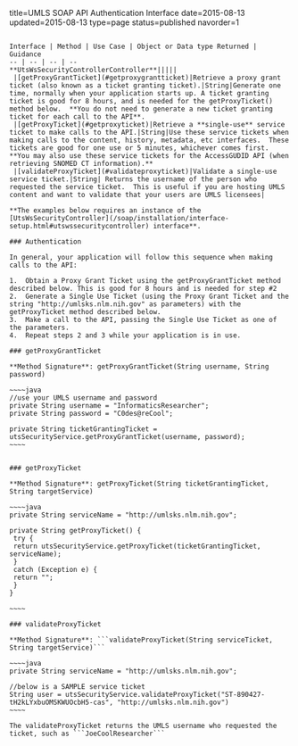 title=UMLS SOAP API Authentication Interface
date=2015-08-13
updated=2015-08-13
type=page
status=published
navorder=1
~~~~~~

Interface | Method | Use Case | Object or Data type Returned | Guidance
-- | -- | -- | --
**UtsWsSecurityControllerController**|||||
 |[getProxyGrantTicket](#getproxygrantticket)|Retrieve a proxy grant ticket (also known as a ticket granting ticket).|String|Generate one time, normally when your application starts up. A ticket granting ticket is good for 8 hours, and is needed for the getProxyTicket() method below.  **You do not need to generate a new ticket granting ticket for each call to the API**.
 |[getProxyTicket](#getproxyticket)|Retrieve a **single-use** service ticket to make calls to the API.|String|Use these service tickets when making calls to the content, history, metadata, etc interfaces.  These tickets are good for one use or 5 minutes, whichever comes first. **You may also use these service tickets for the AccessGUDID API (when retrieving SNOMED CT information).**
 |[validateProxyTicket](#validateproxyticket)|Validate a single-use service ticket.|String| Returns the username of the person who requested the service ticket.  This is useful if you are hosting UMLS content and want to validate that your users are UMLS licensees|

**The examples below requires an instance of the [UtsWsSecurityController](/soap/installation/interface-setup.html#utswssecuritycontroller) interface**.

### Authentication

In general, your application will follow this sequence when making calls to the API:

1.  Obtain a Proxy Grant Ticket using the getProxyGrantTicket method described below. This is good for 8 hours and is needed for step #2
2.  Generate a Single Use Ticket (using the Proxy Grant Ticket and the string "http://umlsks.nlm.nih.gov" as parameters) with the getProxyTicket method described below.
3.  Make a call to the API, passing the Single Use Ticket as one of the parameters.
4.  Repeat steps 2 and 3 while your application is in use.

### getProxyGrantTicket

**Method Signature**: getProxyGrantTicket(String username, String password)

~~~~java
//use your UMLS username and password
private String username = "InformaticsResearcher";
private String password = "C0des@reCool";

private String ticketGrantingTicket = utsSecurityService.getProxyGrantTicket(username, password);
~~~~


### getProxyTicket

**Method Signature**: getProxyTicket(String ticketGrantingTicket, String targetService)

~~~~java
private String serviceName = "http://umlsks.nlm.nih.gov";

private String getProxyTicket() {
 try {
 return utsSecurityService.getProxyTicket(ticketGrantingTicket, serviceName);
 }
 catch (Exception e) {
 return "";
 }
}

~~~~

### validateProxyTicket

**Method Signature**: ```validateProxyTicket(String serviceTicket, String targetService)```

~~~~java
private String serviceName = "http://umlsks.nlm.nih.gov";

//below is a SAMPLE service ticket
String user = utsSecurityService.validateProxyTicket("ST-890427-tH2kLYxbuOMSKWUOcbH5-cas", "http://umlsks.nlm.nih.gov")
~~~~

The validateProxyTicket returns the UMLS username who requested the ticket, such as ```JoeCoolResearcher```